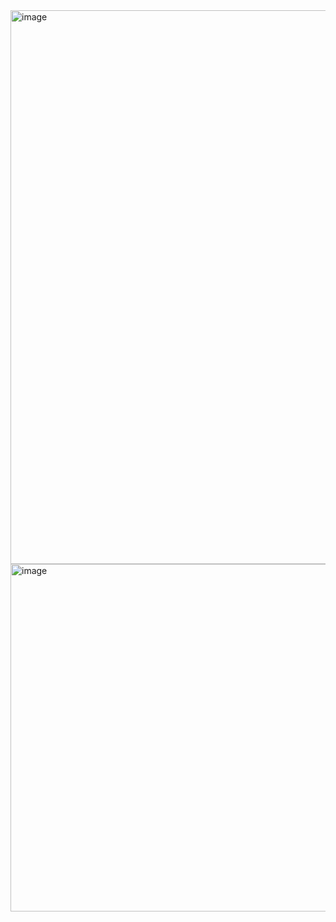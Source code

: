 <img width="886" alt="image" src="https://github.com/KerwinAngeles/MovieStream/assets/133922161/9b3f1688-008d-4f6b-8dee-5c6312074ea7">
<img width="556" alt="image" src="https://github.com/KerwinAngeles/MovieStream/assets/133922161/1c7a8a4b-a0d3-4d4f-a3a2-0e67833a2a46">
